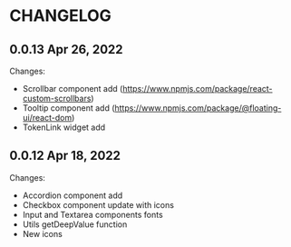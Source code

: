# CHANGELOG

## 0.0.13 Apr 26, 2022

Changes:

- Scrollbar component add (https://www.npmjs.com/package/react-custom-scrollbars)
- Tooltip component add (https://www.npmjs.com/package/@floating-ui/react-dom)
- TokenLink widget add

## 0.0.12 Apr 18, 2022

Changes:

- Accordion component add
- Checkbox component update with icons
- Input and Textarea components fonts 
- Utils getDeepValue function
- New icons